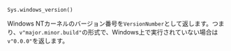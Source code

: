 ```
Sys.windows_version()
```

Windows NTカーネルのバージョン番号を`VersionNumber`として返します。つまり、`v"major.minor.build"`の形式で、Windows上で実行されていない場合は`v"0.0.0"`を返します。
